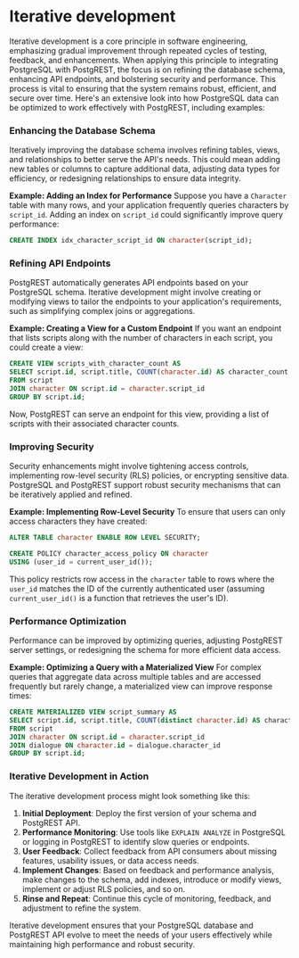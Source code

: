 # Iterative development

Iterative development is a core principle in software engineering, emphasizing gradual improvement through repeated cycles of testing, feedback, and enhancements. When applying this principle to integrating PostgreSQL with PostgREST, the focus is on refining the database schema, enhancing API endpoints, and bolstering security and performance. This process is vital to ensuring that the system remains robust, efficient, and secure over time. Here's an extensive look into how PostgreSQL data can be optimized to work effectively with PostgREST, including examples:

### Enhancing the Database Schema

Iteratively improving the database schema involves refining tables, views, and relationships to better serve the API's needs. This could mean adding new tables or columns to capture additional data, adjusting data types for efficiency, or redesigning relationships to ensure data integrity.

**Example: Adding an Index for Performance**
Suppose you have a `Character` table with many rows, and your application frequently queries characters by `script_id`. Adding an index on `script_id` could significantly improve query performance:

```sql
CREATE INDEX idx_character_script_id ON character(script_id);
```

### Refining API Endpoints

PostgREST automatically generates API endpoints based on your PostgreSQL schema. Iterative development might involve creating or modifying views to tailor the endpoints to your application's requirements, such as simplifying complex joins or aggregations.

**Example: Creating a View for a Custom Endpoint**
If you want an endpoint that lists scripts along with the number of characters in each script, you could create a view:

```sql
CREATE VIEW scripts_with_character_count AS
SELECT script.id, script.title, COUNT(character.id) AS character_count
FROM script
JOIN character ON script.id = character.script_id
GROUP BY script.id;
```

Now, PostgREST can serve an endpoint for this view, providing a list of scripts with their associated character counts.

### Improving Security

Security enhancements might involve tightening access controls, implementing row-level security (RLS) policies, or encrypting sensitive data. PostgreSQL and PostgREST support robust security mechanisms that can be iteratively applied and refined.

**Example: Implementing Row-Level Security**
To ensure that users can only access characters they have created:

```sql
ALTER TABLE character ENABLE ROW LEVEL SECURITY;

CREATE POLICY character_access_policy ON character
USING (user_id = current_user_id());
```

This policy restricts row access in the `character` table to rows where the `user_id` matches the ID of the currently authenticated user (assuming `current_user_id()` is a function that retrieves the user's ID).

### Performance Optimization

Performance can be improved by optimizing queries, adjusting PostgREST server settings, or redesigning the schema for more efficient data access.

**Example: Optimizing a Query with a Materialized View**
For complex queries that aggregate data across multiple tables and are accessed frequently but rarely change, a materialized view can improve response times:

```sql
CREATE MATERIALIZED VIEW script_summary AS
SELECT script.id, script.title, COUNT(distinct character.id) AS characters, COUNT(distinct dialogue.id) AS dialogues
FROM script
JOIN character ON script.id = character.script_id
JOIN dialogue ON character.id = dialogue.character_id
GROUP BY script.id;
```

### Iterative Development in Action

The iterative development process might look something like this:

1. **Initial Deployment**: Deploy the first version of your schema and PostgREST API.
2. **Performance Monitoring**: Use tools like `EXPLAIN ANALYZE` in PostgreSQL or logging in PostgREST to identify slow queries or endpoints.
3. **User Feedback**: Collect feedback from API consumers about missing features, usability issues, or data access needs.
4. **Implement Changes**: Based on feedback and performance analysis, make changes to the schema, add indexes, introduce or modify views, implement or adjust RLS policies, and so on.
5. **Rinse and Repeat**: Continue this cycle of monitoring, feedback, and adjustment to refine the system.

Iterative development ensures that your PostgreSQL database and PostgREST API evolve to meet the needs of your users effectively while maintaining high performance and robust security.